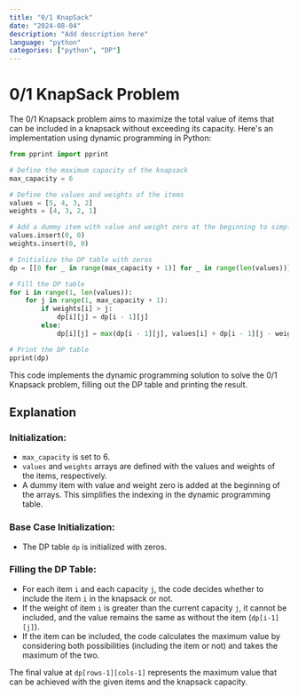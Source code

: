 ```yaml
---
title: "0/1 KnapSack"
date: "2024-08-04"
description: "Add description here"
language: "python"
categories: ["python", "DP"]
---
```


# 0/1 KnapSack Problem

The 0/1 Knapsack problem aims to maximize the total value of items that can be included in a knapsack without exceeding its capacity. Here's an implementation using dynamic programming in Python:

```python
from pprint import pprint

# Define the maximum capacity of the knapsack
max_capacity = 6

# Define the values and weights of the items
values = [5, 4, 3, 2]
weights = [4, 3, 2, 1]

# Add a dummy item with value and weight zero at the beginning to simplify indexing
values.insert(0, 0)
weights.insert(0, 0)

# Initialize the DP table with zeros
dp = [[0 for _ in range(max_capacity + 1)] for _ in range(len(values))]

# Fill the DP table
for i in range(1, len(values)):
    for j in range(1, max_capacity + 1):
        if weights[i] > j:
            dp[i][j] = dp[i - 1][j]
        else:
            dp[i][j] = max(dp[i - 1][j], values[i] + dp[i - 1][j - weights[i]])

# Print the DP table
pprint(dp)
```

This code implements the dynamic programming solution to solve the 0/1 Knapsack problem, filling out the DP table and printing the result.

## Explanation

### Initialization:

- `max_capacity` is set to 6.
- `values` and `weights` arrays are defined with the values and weights of the items, respectively.
- A dummy item with value and weight zero is added at the beginning of the arrays. This simplifies the indexing in the dynamic programming table.

### Base Case Initialization:

- The DP table `dp` is initialized with zeros.

### Filling the DP Table:

- For each item `i` and each capacity `j`, the code decides whether to include the item `i` in the knapsack or not.
- If the weight of item `i` is greater than the current capacity `j`, it cannot be included, and the value remains the same as without the item (`dp[i-1][j]`).
- If the item can be included, the code calculates the maximum value by considering both possibilities (including the item or not) and takes the maximum of the two.

The final value at `dp[rows-1][cols-1]` represents the maximum value that can be achieved with the given items and the knapsack capacity.
